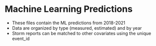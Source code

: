 # Machine Learning Predictions

* These files contain the ML predictions from 2018-2021
* Data are organized by type (measured, estimated) and by year
* Storm reports can be matched to other covariates using the unique event_id
